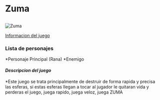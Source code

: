 # Zuma
##
![Zuma](https://cdn.mobygames.com/covers/2790699-zuma-deluxe-playstation-3-front-cover.png)

[Informacion del juego](https://es.wikipedia.org/wiki/Zuma_(videojuego))

### Lista de personajes
*Personaje Principal (Rana)
*Enemigo

#### ***Descripcion del juego***
*Este juego se trata principalmente de destruir de forma rapida y precisa las esferas, si estas esferas llegan a tocar al jugador le quitaran vida y perderas el juego, juega rapido, juega veloz, juega ZUMA 